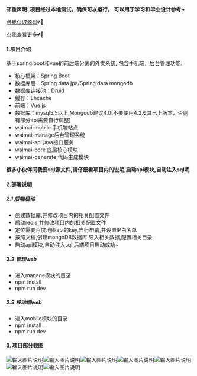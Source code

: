 **郑重声明: 项目经过本地测试，确保可以运行， 可以用于学习和毕业设计参考~**

[点我获取源码](https://x-x.fun/e/JXcd315ce1shK)💕🤞

[点我查看更多](http://blog.cyrobot.top/blog)💕🤞

#### 1.项目介绍
基于spring boot和vue的前后端分离的外卖系统, 包含手机端，后台管理功能.

- 核心框架：Spring Boot
- 数据库层：Spring data jpa/Spring data mongodb
- 数据库连接池：Druid
- 缓存：Ehcache
- 前端：Vue.js
- 数据库：mysql5.5以上,Mongodb建议4.0(不要使用4.2及其已上版本，否则有部分api需要自行调整)
- waimai-mobile 手机端站点
- waimai-manage后台管理系统
- waimai-api java接口服务
- waimai-core 底层核心模块
- waimai-generate 代码生成模块

**很多小伙伴问我要sql源文件,请仔细看项目内的说明,启动api模块,自动注入sql呢**

#### 2.部署说明
##### 2.1 后端启动

- 创建数据库,并修改项目内的相关配置文件
- 启动redis,并修改项目内的相关配置文件
- 定位需要百度地图api的key,自行申请,并设置IP白名单
- 按照文档,创建mongoDB数据库,导入相关数据,配置相关目录
- 启动api模块,自动注入sql,后端项目启动成功~

##### 2.2 管理web
 
 - 进入manage模块的目录
 - npm install
 - npm run dev
 
##### 2.3 移动端web
 - 进入mobile模块的目录
 - npm install
 - npm run dev
 
#### 3. 项目部分截图
![输入图片说明](2.png)![输入图片说明](3.png)![输入图片说明](4.png)![输入图片说明](6.jpg)![输入图片说明](7.jpg)![输入图片说明](8.jpg)![输入图片说明](9.jpg)